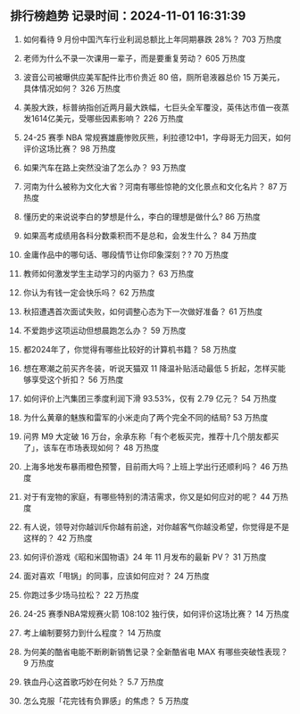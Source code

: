 
## 排行榜趋势 记录时间：2024-11-01 16:31:39
  
  1. 如何看待 9 月份中国汽车行业利润总额比上年同期暴跌 28%？ 703 万热度
    
  2. 老师为什么不录一次课用一辈子，而是要重复劳动？ 605 万热度
    
  3. 波音公司被曝供应美军配件比市价贵近 80 倍，厕所皂液器总价 15 万美元，具体情况如何？ 326 万热度
    
  4. 美股大跌，标普纳指创近两月最大跌幅，七巨头全军覆没，英伟达市值一夜蒸发1614亿美元，受哪些因素影响？ 226 万热度
    
  5. 24-25 赛季 NBA 常规赛雄鹿惨败灰熊，利拉德12中1，字母哥无力回天，如何评价这场比赛？ 98 万热度
    
  6. 如果汽车在路上突然没油了怎么办？ 93 万热度
    
  7. 河南为什么被称为文化大省？河南有哪些惊艳的文化景点和文化名片？ 87 万热度
    
  8. 懂历史的来说说李白的梦想是什么，李白的理想是做什么? 86 万热度
    
  9. 如果高考成绩用各科分数乘积而不是总和，会发生什么？ 84 万热度
    
  10. 金庸作品中的哪句话、哪段情节让你印象深刻？? 70 万热度
    
  11. 教师如何激发学生主动学习的内驱力？ 63 万热度
    
  12. 你认为有钱一定会快乐吗？ 62 万热度
    
  13. 秋招遭遇首次面试失败，如何调整心态为下一次做好准备？ 61 万热度
    
  14. 不爱跑步这项运动但想晨跑怎么办？ 59 万热度
    
  15. 都2024年了，你觉得有哪些比较好的计算机书籍？ 58 万热度
    
  16. 想在寒潮之前买齐冬装，听说天猫双 11 降温补贴活动最低 5 折起，怎样买能够享受这个折扣？ 56 万热度
    
  17. 如何评价上汽集团三季度利润下滑 93.53%，仅有 2.79 亿元？ 54 万热度
    
  18. 为什么黄章的魅族和雷军的小米走向了两个完全不同的结局? 53 万热度
    
  19. 问界 M9 大定破 16 万台，余承东称「有个老板买完，推荐十几个朋友都买了」，该车在市场表现如何？ 48 万热度
    
  20. 上海多地发布暴雨橙色预警，目前雨大吗？上班上学出行还顺利吗？ 46 万热度
    
  21. 对于有宠物的家庭，有哪些特别的清洁需求，你又是如何应对的呢？ 44 万热度
    
  22. 有人说，领导对你越训斥你越有前途，对你越客气你越没希望，你觉得是不是这样的？ 42 万热度
    
  23. 如何评价游戏《昭和米国物语》24 年 11 月发布的最新 PV？ 31 万热度
    
  24. 面对喜欢「甩锅」的同事，应该如何应对？ 24 万热度
    
  25. 你跑过多少场马拉松？ 22 万热度
    
  26. 24-25 赛季NBA常规赛火箭 108:102 独行侠，如何评价这场比赛？ 14 万热度
    
  27. 考上编制要努力到什么程度？ 14 万热度
    
  28. 为何美的酷省电能不断刷新销售记录？全新酷省电 MAX 有哪些突破性表现？ 9 万热度
    
  29. 铁血丹心这首歌巧妙在何处？ 5.7 万热度
    
  30. 怎么克服「花完钱有负罪感」的焦虑？ 5 万热度
    